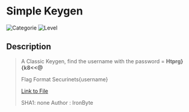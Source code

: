 # Simple Keygen
![Categorie](https://img.shields.io/badge/Category-Reverse%20Engineering-red?style=for-the-badge) ![Level](https://img.shields.io/badge/Difficulty-Easy-green?style=for-the-badge)


## Description
> A Classic Keygen, find the username with the password = **Htprg}{k8<<@**
> 
> Flag Format Securinets{username} 
>
> [Link to File](./keygen)
>
> SHA1: none
> Author : IronByte